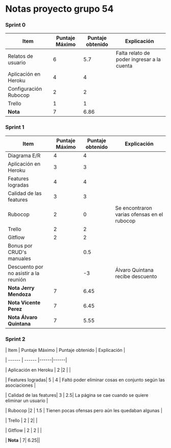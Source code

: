 ﻿# Notas proyecto grupo 54
### Sprint 0

| Item | Puntaje Máximo | Puntaje obtenido | Explicación |
| ------ | ------ |------|------|
| Relatos de usuario | 6 | 5.7| Falta relato de poder ingresar a la cuenta|
| Aplicación en Heroku | 4 |4 | |
| Configuración Rubocop |2 | 2| |
| Trello | 1 | 1| |
| **Nota** | 7| 6.86||


### Sprint 1

| Item | Puntaje Máximo | Puntaje obtenido | Explicación |
| ------ | ------ |------|------|
| Diagrama E/R | 4 | 4| |
| Aplicación en Heroku | 3 |3 | |
| Features logradas| 4 | 4 | |
| Calidad de las features| 3 | 3| |
| Rubocop |2 | 0 | Se encontraron varias ofensas en el rubocop |
| Trello | 2 | 2| |
| Gitflow | 2 | 2 | |
| Bonus por CRUD's manuales| | 0.5| |
| Descuento por no asistir a la reunión | | -3| Álvaro Quintana recibe descuento|
| **Nota Jerry Mendoza** | 7| 6.45||
| **Nota Vicente Perez** | 7| 6.45||
| **Nota Álvaro Quintana** | 7| 5.55||

### Sprint 2

| Item | Puntaje Máximo | Puntaje obtenido | Explicación |

| ------ | ------ |------|------|

| Aplicación en Heroku | 2 |2 | |

| Features logradas| 5 | 4 | Faltó poder eliminar cosas en conjunto según las asociaciones |

| Calidad de las features| 3 | 2.5| La página se cae cuando se quiere eliminar un usuario |

| Rubocop |2 | 1.5 | Tienen pocas ofensas pero aún les quedaban algunas |

| Trello | 2 | 2| |

| Gitflow | 2 | 2 | |

| **Nota** | 7| 6.25||

